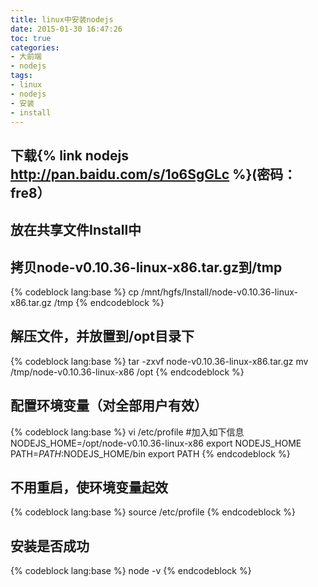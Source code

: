 ```yaml
---
title: linux中安装nodejs
date: 2015-01-30 16:47:26
toc: true
categories:
- 大前端
- nodejs
tags:
- linux
- nodejs
- 安装
- install
---
```


## 下载{% link nodejs http://pan.baidu.com/s/1o6SgGLc %}(密码：fre8）

## 放在共享文件Install中

## 拷贝node-v0.10.36-linux-x86.tar.gz到/tmp

{% codeblock lang:base %}
cp /mnt/hgfs/Install/node-v0.10.36-linux-x86.tar.gz /tmp
{% endcodeblock %}

<!-- more -->

## 解压文件，并放置到/opt目录下

{% codeblock lang:base %}
tar -zxvf node-v0.10.36-linux-x86.tar.gz
mv /tmp/node-v0.10.36-linux-x86 /opt
{% endcodeblock %}

## 配置环境变量（对全部用户有效）

{% codeblock lang:base %}
vi /etc/profile
#加入如下信息
NODEJS_HOME=/opt/node-v0.10.36-linux-x86
export NODEJS_HOME
PATH=$PATH:$NODEJS_HOME/bin
export PATH
{% endcodeblock %}

## 不用重启，使环境变量起效

{% codeblock lang:base %}
source /etc/profile
{% endcodeblock %}

## 安装是否成功
{% codeblock lang:base %}
node -v
{% endcodeblock %}

